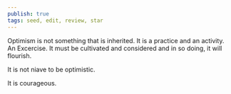 ```yaml
---
publish: true
tags: seed, edit, review, star
---
```


Optimism is not something that is inherited. It is a practice and an activity. An Excercise. It must be cultivated and considered and in so doing, it will flourish.

It is not niave to be optimistic. 

It is courageous.
